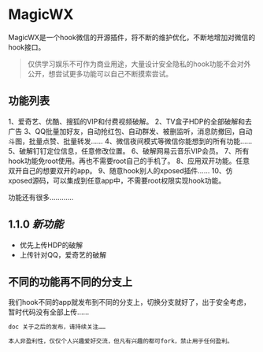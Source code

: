 # MagicWX
MagicWX是一个hook微信的开源插件，将不断的维护优化，不断地增加对微信的hook接口。

> 仅供学习娱乐不可作为商业用途，大量设计安全隐私的hook功能不会对外公开，想尝试更多功能可以自己不断摸索尝试。

## 功能列表


1、爱奇艺、优酷、搜狐的VIP和付费视频破解。
2、TV盒子HDP的全部破解和去广告
3、QQ批量加好友，自动抢红包、自动群发、被删监听，消息防撤回，自动斗图，批量点赞、批量转发……
4、微信夜间模式等微信你能想到的所有功能……
5、破解钉钉定位信息，任意修改位置。
6、破解网易云音乐VIP会员。
7、所有hook功能免root使用。再也不需要root自己的手机了。
8、应用双开功能。任意双开自己的想要双开的app。
9、随意hook别人的xposed插件……
10、仿xposed源码，可以集成到任意app中，不需要root权限实现hook功能。



功能还有很多…………

## 1.1.0 _新功能_

 - 优先上传HDP的破解
 - 上传针对QQ，爱奇艺的破解

## 不同的功能再不同的分支上

我们hook不同的app就发布到不同的分支上，切换分支就好了，出于安全考虑，暂时代码没有全部上传……




``` java
doc 关于之后的发布，请持续关注……

本人非盈利性，仅仅个人兴趣爱好交流，但凡有兴趣的都可fork，禁止用于任何盈利。
```


